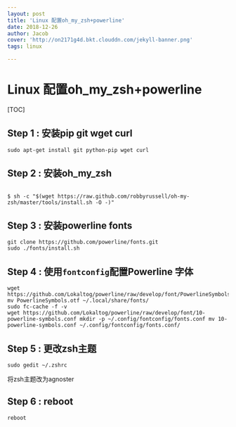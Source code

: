 ```yaml
---
layout: post
title: 'Linux 配置oh_my_zsh+powerline'
date: 2018-12-26
author: Jacob
cover: 'http://on2171g4d.bkt.clouddn.com/jekyll-banner.png'
tags: linux

---
```

















# Linux 配置oh_my_zsh+powerline







































[TOC]

























































## Step 1 : 安装pip git wget curl

```shell
sudo apt-get install git python-pip wget curl
```

## Step 2 : 安装oh_my_zsh

```shell

```

```shell
$ sh -c "$(wget https://raw.github.com/robbyrussell/oh-my-zsh/master/tools/install.sh -O -)"
```

## Step 3 : 安装powerline fonts

```shell
git clone https://github.com/powerline/fonts.git
sudo ./fonts/install.sh
```

## Step 4 : 使用`fontconfig`配置Powerline 字体

```shell
wget https://github.com/Lokaltog/powerline/raw/develop/font/PowerlineSymbols.otf
mv PowerlineSymbols.otf ~/.local/share/fonts/
sudo fc-cache -f -v
wget https://github.com/Lokaltog/powerline/raw/develop/font/10-powerline-symbols.conf mkdir -p ~/.config/fontconfig/fonts.conf mv 10-powerline-symbols.conf ~/.config/fontconfig/fonts.conf/
```

## Step 5 : 更改zsh主题

```shell
sudo gedit ~/.zshrc
```

将zsh主题改为agnoster

## Step 6 : reboot

```shell
reboot
```


